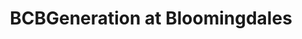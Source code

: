 ---
title: "BCBGeneration at Bloomingdales"
url: /wayne/bcbgeneration-at-bloomingdales/
shop: clothes
---